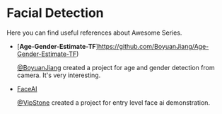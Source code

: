 # Facial Detection

Here you can find useful references about Awesome Series.

- [**Age-Gender-Estimate-TF**]https://github.com/BoyuanJiang/Age-Gender-Estimate-TF)  

  [@BoyuanJiang](https://github.com/BoyuanJiang) created a project for age and gender detection from camera. It's very interesting.

- [FaceAI](https://github.com/vipstone/faceai)

  [@VipStone](https://github.com/vipstone) created a project for entry level face ai demonstration.

